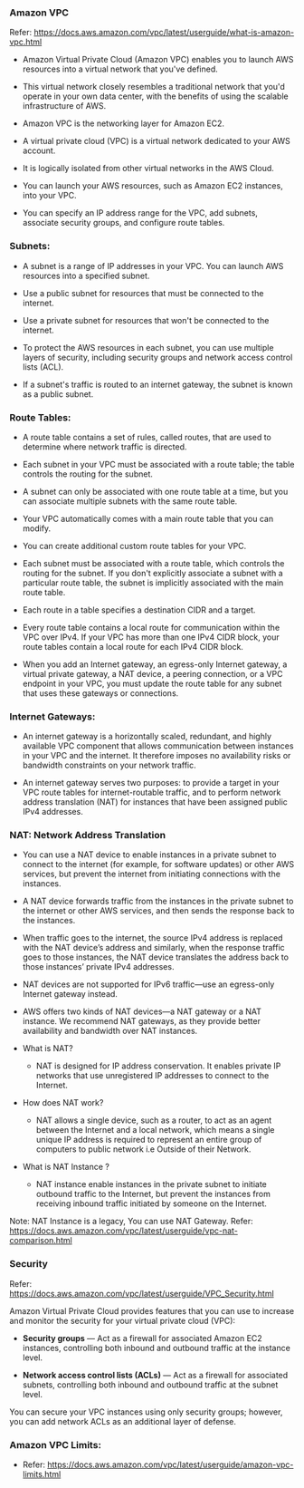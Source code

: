 ### Amazon VPC

Refer: https://docs.aws.amazon.com/vpc/latest/userguide/what-is-amazon-vpc.html

* Amazon Virtual Private Cloud (Amazon VPC) enables you to launch AWS resources into a virtual network that you've defined. 

* This virtual network closely resembles a traditional network that you'd operate in your own data center, with the benefits of using the scalable infrastructure of AWS.

* Amazon VPC is the networking layer for Amazon EC2. 

* A virtual private cloud (VPC) is a virtual network dedicated to your AWS account.

* It is logically isolated from other virtual networks in the AWS Cloud. 

* You can launch your AWS resources, such as Amazon EC2 instances, into your VPC. 

* You can specify an IP address range for the VPC, add subnets, associate security groups, and configure route tables.

### Subnets:

* A subnet is a range of IP addresses in your VPC. You can launch AWS resources into a specified subnet.

* Use a public subnet for resources that must be connected to the internet.

* Use a private subnet for resources that won't be connected to the internet.

* To protect the AWS resources in each subnet, you can use multiple layers of security, including security groups and network access control lists (ACL).

* If a subnet's traffic is routed to an internet gateway, the subnet is known as a public subnet. 

### Route Tables:

* A route table contains a set of rules, called routes, that are used to determine where network traffic is directed.

* Each subnet in your VPC must be associated with a route table; the table controls the routing for the subnet. 

* A subnet can only be associated with one route table at a time, but you can associate multiple subnets with the same route table.

* Your VPC automatically comes with a main route table that you can modify.

* You can create additional custom route tables for your VPC.

* Each subnet must be associated with a route table, which controls the routing for the subnet. If you don't explicitly associate a subnet with a particular route table, the subnet is implicitly associated with the main route table.

* Each route in a table specifies a destination CIDR and a target.

* Every route table contains a local route for communication within the VPC over IPv4. If your VPC has more than one IPv4 CIDR block, your route tables contain a local route for each IPv4 CIDR block.

* When you add an Internet gateway, an egress-only Internet gateway, a virtual private gateway, a NAT device, a peering connection, or a VPC endpoint in your VPC, you must update the route table for any subnet that uses these gateways or connections.

### Internet Gateways:

* An internet gateway is a horizontally scaled, redundant, and highly available VPC component that allows communication between instances in your VPC and the internet. It therefore imposes no availability risks or bandwidth constraints on your network traffic.

* An internet gateway serves two purposes: to provide a target in your VPC route tables for internet-routable traffic, and to perform network address translation (NAT) for instances that have been assigned public IPv4 addresses.

### NAT: Network Address Translation

* You can use a NAT device to enable instances in a private subnet to connect to the internet (for example, for software updates) or other AWS services, but prevent the internet from initiating connections with the instances.

* A NAT device forwards traffic from the instances in the private subnet to the internet or other AWS services, and then sends the response back to the instances. 

* When traffic goes to the internet, the source IPv4 address is replaced with the NAT device’s address and similarly, when the response traffic goes to those instances, the NAT device translates the address back to those instances’ private IPv4 addresses.

* NAT devices are not supported for IPv6 traffic—use an egress-only Internet gateway instead. 

* AWS offers two kinds of NAT devices—a NAT gateway or a NAT instance. We recommend NAT gateways, as they provide better availability and bandwidth over NAT instances.

* What is NAT?

    * NAT is designed for IP address conservation. It enables private IP networks that use unregistered IP addresses to connect to the Internet.

 * How does NAT work?

    * NAT allows a single device, such as a router, to act as an agent between the Internet and a local network, which means a single unique IP address is required to represent an entire group of computers to public network i.e Outside of their Network.

 * What is NAT Instance ?

    * NAT instance enable instances in the private subnet to initiate outbound traffic to the Internet, but prevent the instances from receiving inbound traffic initiated by someone on the Internet.

Note: NAT Instance is a legacy, You can use NAT Gateway. Refer: https://docs.aws.amazon.com/vpc/latest/userguide/vpc-nat-comparison.html

### Security

Refer: https://docs.aws.amazon.com/vpc/latest/userguide/VPC_Security.html

Amazon Virtual Private Cloud provides features that you can use to increase and monitor the security for your virtual private cloud (VPC):

* **Security groups** — Act as a firewall for associated Amazon EC2 instances, controlling both inbound and outbound traffic at the instance level.

* **Network access control lists (ACLs)** — Act as a firewall for associated subnets, controlling both inbound and outbound traffic at the subnet level.

You can secure your VPC instances using only security groups; however, you can add network ACLs as an additional layer of defense.

### Amazon VPC Limits:

* Refer: https://docs.aws.amazon.com/vpc/latest/userguide/amazon-vpc-limits.html


